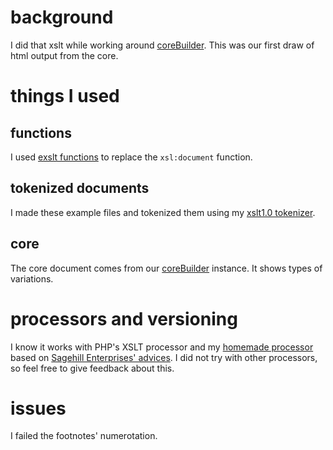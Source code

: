 # background
I did that xslt while working around [coreBuilder](https://github.com/dylan275/coreBuilder). This was our first draw of html output from the core.

# things I used
## functions
I used [exslt functions](http://exslt.org/func/) to replace the `xsl:document` function.
## tokenized documents
I made these example files and tokenized them using my [xslt1.0 tokenizer](https://github.com/inoblivionem/xslt-playground/tree/main/tokenizer_xslt1).
## core
The core document comes from our [coreBuilder](https://github.com/dylan275/coreBuilder) instance. It shows types of variations.

# processors and versioning
I know it works with PHP's XSLT processor and my [homemade processor](https://github.com/inoblivionem/xslt-playground/tree/main/xsltproc) based on [Sagehill Enterprises' advices](http://sagehill.net/docbookxsl/InstallingAProcessor.html). I did not try with other processors, so feel free to give feedback about this.

# issues
I failed the footnotes' numerotation.
